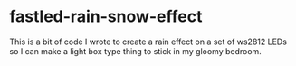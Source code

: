 # fastled-rain-snow-effect
This is a bit of code I wrote to create a rain effect on a set of ws2812 LEDs so I can make a light box type thing to stick in my gloomy bedroom.
